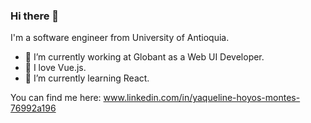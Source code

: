 ### Hi there 👋

I'm a software engineer from University of Antioquia.

- 🏢 I’m currently working at Globant as a Web UI Developer.
- 💚 I love Vue.js.
- 🌱 I’m currently learning React.


You can find me here: www.linkedin.com/in/yaqueline-hoyos-montes-76992a196

<!--
**yaquelinehoyos/yaquelinehoyos** is a ✨ _special_ ✨ repository because its `README.md` (this file) appears on your GitHub profile.

Here are some ideas to get you started:

- 🔭 I’m currently working on ...
- 🌱 I’m currently learning ...
- 👯 I’m looking to collaborate on ...
- 🤔 I’m looking for help with ...
- 💬 Ask me about ...
- 📫 How to reach me: ...
- 😄 Pronouns: ...
- ⚡ Fun fact: ...
-->
